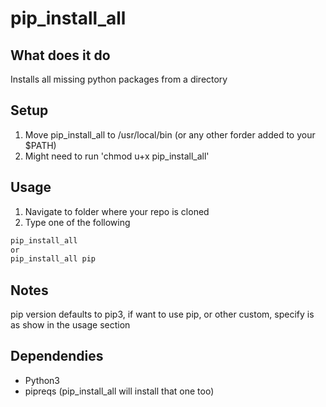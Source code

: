 # pip_install_all

## What does it do
Installs all missing python packages from a directory

## Setup
1. Move pip_install_all to /usr/local/bin (or any  other forder added to your $PATH)
2. Might need to run 'chmod u+x pip_install_all'

## Usage
1. Navigate to folder where your repo is cloned
2. Type one of the following
~~~~bash
pip_install_all
or
pip_install_all pip
~~~~

## Notes
pip version defaults to pip3, if want to use pip, or other custom, specify is as show in the usage section

## Dependendies
- Python3
- pipreqs (pip_install_all will install that one too)
